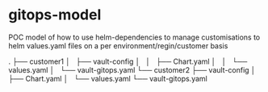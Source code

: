 # gitops-model

POC model of how to use helm-dependencies to manage customisations to helm values.yaml files on a per environment/regin/customer basis

.
├── customer1
│   ├── vault-config
│   │   ├── Chart.yaml
│   │   └── values.yaml
│   └── vault-gitops.yaml
└── customer2
    ├── vault-config
    │   ├── Chart.yaml
    │   └── values.yaml
    └── vault-gitops.yaml

